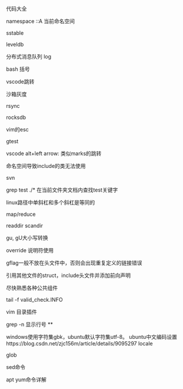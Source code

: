 代码大全

namespace
::A 当前命名空间

sstable

leveldb

分布式消息队列 log

bash 括号

vscode跳转

沙箱灰度

rsync

rocksdb

vim的esc

gtest

vscode alt+left arrow: 类似marks的跳转

命名空间导致include的类无法使用

svn

grep test ./* 在当前文件夹文档内查找test关键字

linux路径中单斜杠和多个斜杠是等同的

map/reduce

readdir scandir

gu, gU大小写转换

override 说明符使用

gflag一般不放在头文件中，否则会出现重复定义的链接错误

引用其他文件的struct，include头文件并添加前向声明

尽快熟悉各种公共组件

tail -f valid_check.INFO 

vim 目录插件

grep -n 显示行号 **

windows使用字符集gbk，ubuntu默认字符集utf-8。
ubuntu中文编码设置https://blog.csdn.net/zjc156m/article/details/9095297
locale

glob

sed命令

apt yum命令详解